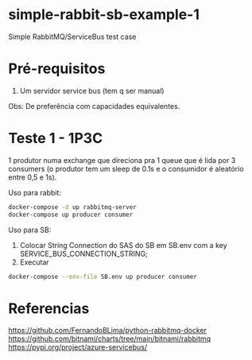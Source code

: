 # simple-rabbit-sb-example-1
Simple RabbitMQ/ServiceBus test case

# Pré-requisitos

1. Um servidor service bus (tem q ser manual)

Obs: De preferência com capacidades equivalentes.

# Teste 1 - 1P3C

1 produtor numa exchange que direciona pra 1 queue que é lida por 3 consumers (o produtor tem um sleep de 0.1s e o consumidor é aleatório entre 0,5 e 1s).

Uso para rabbit:

```bash
docker-compose -d up rabbitmq-server
docker-compose up producer consumer
```

Uso para SB:

1. Colocar String Connection do SAS do SB em SB.env com a key SERVICE_BUS_CONNECTION_STRING;
2. Executar
```bash
docker-compose --env-file SB.env up producer consumer 
```

# Referencias

https://github.com/FernandoBLima/python-rabbitmq-docker
https://github.com/bitnami/charts/tree/main/bitnami/rabbitmq
https://pypi.org/project/azure-servicebus/
